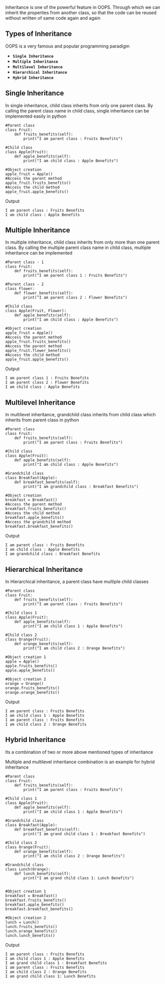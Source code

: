 Inheritance is one of the powerful feature in OOPS. Through which we can inherit the properties from another class, so that the code can be reused without written of same code again and again

## **Types of Inheritance**
OOPS is a very famous and popular programming paradigm

* **`Single Inheritance`** 
* **`Multiple Inheritance`**
* **`Multilevel Inheritance`**
* **`Hierarchical Inheritance`**
* **`Hybrid Inheritance`**

## **Single Inheritance**
In single inheritance, child class inherits from only one parent class. By calling the parent class name in child class, single inheritance can be implemented easily in python

    #Parent class
    class Fruit:
        def fruits_benefits(self):
            print("I am parent class : Fruits Benefits")

    #Child class    
    class Apple(Fruit):
        def apple_benefits(self):
            print("I am child class : Apple Benefits")

    #Object creation
    apple_fruit = Apple()
    #Access the parent method
    apple_fruit.fruits_benefits()
    #Access the child method
    apple_fruit.apple_benefits()

 Output

    I am parent class : Fruits Benefits
    I am child class : Apple Benefits

## **Multiple Inheritance**
In multiple inheritance, child class inherits from only more than one parent class. By calling the multiple parent class name in child class, multiple inheritance can be implemented

    #Parent class - 1
    class Fruit:
        def fruits_benefits(self):
            print("I am parent class 1 : Fruits Benefits")
            
    #Parent class - 2
    class Flower:
        def flower_benefits(self):
            print("I am parent class 2 : Flower Benefits")
            
    #Child class    
    class Apple(Fruit, Flower):
        def apple_benefits(self):
            print("I am child class : Apple Benefits")

    #Object creation
    apple_fruit = Apple()
    #Access the parent method
    apple_fruit.fruits_benefits()
    #Access the parent method
    apple_fruit.flower_benefits()
    #Access the child method
    apple_fruit.apple_benefits()

 Output

    I am parent class 1 : Fruits Benefits
    I am parent class 2 : Flower Benefits
    I am child class : Apple Benefits

## **Multilevel Inheritance**
In multilevel inheritance, grandchild class inherits from child class which inherits from parent class in python

    #Parent class
    class Fruit:
        def fruits_benefits(self):
            print("I am parent class : Fruits Benefits")
            
    #Child class    
    class Apple(Fruit):
        def apple_benefits(self):
            print("I am child class : Apple Benefits")
            
    #Grandchild class
    class Breakfast(Apple):
        def breakfast_benefits(self):
            print("I am grandchild class : Breakfast Benefits")

    #Object creation
    breakfast = Breakfast()
    #Access the parent method
    breakfast.fruits_benefits()
    #Access the child method
    breakfast.apple_benefits()
    #Access the grandchild method
    breakfast.breakfast_benefits()

 Output

    I am parent class : Fruits Benefits
    I am child class : Apple Benefits
    I am grandchild class : Breakfast Benefits

## **Hierarchical Inheritance**
In Hierarchical inheritance, a parent class have multiple child classes

    #Parent class
    class Fruit:
        def fruits_benefits(self):
            print("I am parent class : Fruits Benefits")
            
    #Child class 1    
    class Apple(Fruit):
        def apple_benefits(self):
            print("I am child class 1 : Apple Benefits")

    #Child class 2
    class Orange(Fruit):
        def orange_benefits(self):
            print("I am child class 2 : Orange Benefits")

    #Object creation 1
    apple = Apple()
    apple.fruits_benefits()
    apple.apple_benefits()

    #Object creation 2
    orange = Orange()
    orange.fruits_benefits()
    orange.orange_benefits()

 Output

    I am parent class : Fruits Benefits
    I am child class 1 : Apple Benefits
    I am parent class : Fruits Benefits
    I am child class 2 : Orange Benefits

## **Hybrid Inheritance**
Its a combination of two or more above mentioned types of inheritance

Multiple and multilevel inheritance combination is an example for hybrid inheritance

    #Parent class
    class Fruit:
        def fruits_benefits(self):
            print("I am parent class : Fruits Benefits")
            
    #Child class 1    
    class Apple(Fruit):
        def apple_benefits(self):
            print("I am child class 1 : Apple Benefits")
            
    #Grandchild class
    class Breakfast(Apple):
        def breakfast_benefits(self):
            print("I am grand child class 1 : Breakfast Benefits")

    #Child class 2
    class Orange(Fruit):
        def orange_benefits(self):
            print("I am child class 2 : Orange Benefits")
            
    #Grandchild class
    class Lunch(Orange):
        def lunch_benefits(self):
            print("I am grand child class 1: Lunch Benefits")


    #Object creation 1
    breakfast = Breakfast()
    breakfast.fruits_benefits()
    breakfast.apple_benefits()
    breakfast.breakfast_benefits()

    #Object creation 2
    lunch = Lunch()
    lunch.fruits_benefits()
    lunch.orange_benefits()
    lunch.lunch_benefits()

 Output

    I am parent class : Fruits Benefits
    I am child class 1 : Apple Benefits
    I am grand child class 1 : Breakfast Benefits
    I am parent class : Fruits Benefits
    I am child class 2 : Orange Benefits
    I am grand child class 1: Lunch Benefits